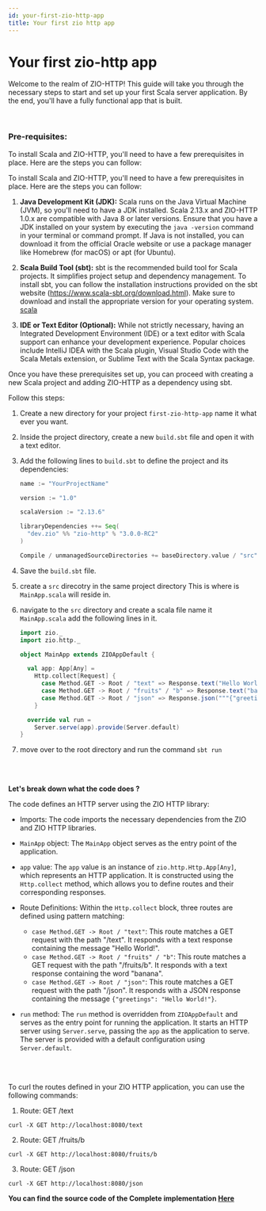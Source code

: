 ```yaml
---
id: your-first-zio-http-app
title: Your first zio http app
---
```


# Your first zio-http app

Welcome to the realm of ZIO-HTTP! This guide will take you through the necessary steps to start and set up your first Scala server application. By the end, you'll have a fully functional app that is built.

<br>

### **Pre-requisites**:
To install Scala and ZIO-HTTP, you'll need to have a few prerequisites in place. Here are the steps you can follow:

To install Scala and ZIO-HTTP, you'll need to have a few prerequisites in place. Here are the steps you can follow:

1. **Java Development Kit (JDK):** Scala runs on the Java Virtual Machine (JVM), so you'll need to have a JDK installed. Scala 2.13.x and ZIO-HTTP 1.0.x are compatible with Java 8 or later versions. Ensure that you have a JDK installed on your system by executing the `java -version` command in your terminal or command prompt. If Java is not installed, you can download it from the official Oracle website or use a package manager like Homebrew (for macOS) or apt (for Ubuntu).

2. **Scala Build Tool (sbt):** sbt is the recommended build tool for Scala projects. It simplifies project setup and dependency management. To install sbt, you can follow the installation instructions provided on the sbt website (https://www.scala-sbt.org/download.html). Make sure to download and install the appropriate version for your operating system. [scala](https://www.scala-lang.org/)

3. **IDE or Text Editor (Optional):** While not strictly necessary, having an Integrated Development Environment (IDE) or a text editor with Scala support can enhance your development experience. Popular choices include IntelliJ IDEA with the Scala plugin, Visual Studio Code with the Scala Metals extension, or Sublime Text with the Scala Syntax package.

Once you have these prerequisites set up, you can proceed with creating a new Scala project and adding ZIO-HTTP as a dependency using sbt.

Follow this steps: 

1. Create a new directory for your project `first-zio-http-app` name it what ever you want.

2. Inside the project directory, create a new `build.sbt` file and open it with a text editor.
3. Add the following lines to `build.sbt` to define the project and its dependencies:

      ```scala
      name := "YourProjectName"

      version := "1.0"

      scalaVersion := "2.13.6"

      libraryDependencies ++= Seq(
        "dev.zio" %% "zio-http" % "3.0.0-RC2"
      )

      Compile / unmanagedSourceDirectories += baseDirectory.value / "src"

      ```

4. Save the `build.sbt` file.

5. create a `src` direcotry in the same project directory This is where is `MainApp.scala` will reside in.

6. navigate to the `src` directory and create a scala file name it `MainApp.scala` add the following lines in it.

    ```scala
    import zio._
    import zio.http._

    object MainApp extends ZIOAppDefault {

      val app: App[Any] =
        Http.collect[Request] {
          case Method.GET -> Root / "text" => Response.text("Hello World!")
          case Method.GET -> Root / "fruits" / "b" => Response.text("banana")
          case Method.GET -> Root / "json" => Response.json("""{"greetings": "Hello World!"}""")
        }

      override val run =
        Server.serve(app).provide(Server.default)
    }
    ```
7. move over to the root directory and run the command `sbt run` 


<br>
<br>

**Let's break down what the code does ?**

The code defines an HTTP server using the ZIO HTTP library:

- Imports: The code imports the necessary dependencies from the ZIO and ZIO HTTP libraries.

- `MainApp` object: The `MainApp` object serves as the entry point of the application.

- `app` value: The `app` value is an instance of `zio.http.Http.App[Any]`, which represents an HTTP application. It is constructed using the `Http.collect` method, which allows you to define routes and their corresponding responses.

- Route Definitions: Within the `Http.collect` block, three routes are defined using pattern matching:

   - `case Method.GET -> Root / "text"`: This route matches a GET request with the path "/text". It responds with a text response containing the message "Hello World!".
   - `case Method.GET -> Root / "fruits" / "b"`: This route matches a GET request with the path "/fruits/b". It responds with a text response containing the word "banana".
   - `case Method.GET -> Root / "json"`: This route matches a GET request with the path "/json". It responds with a JSON response containing the message `{"greetings": "Hello World!"}`.

- `run` method: The `run` method is overridden from `ZIOAppDefault` and serves as the entry point for running the application. It starts an HTTP server using `Server.serve`, passing the `app` as the application to serve. The server is provided with a default configuration using `Server.default`.

<br>
<br>

To curl the routes defined in your ZIO HTTP application, you can use the following commands:

1. Route: GET /text

```shell
curl -X GET http://localhost:8080/text
```

2. Route: GET /fruits/b

```shell
curl -X GET http://localhost:8080/fruits/b
```

3. Route: GET /json

```shell
curl -X GET http://localhost:8080/json
```

**You can find the source code of the Complete implementation [Here](https://github.com/daveads/zio-http-examples)**